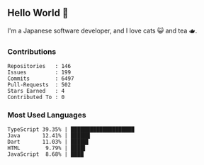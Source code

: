 ## Hello World 👋

I'm a Japanese software developer, and I love cats 😺 and tea 🫖.

### Contributions

    Repositories   : 146
    Issues         : 199
    Commits        : 6497
    Pull-Requests  : 502
    Stars Earned   : 4
    Contributed To : 0

### Most Used Languages

    TypeScript 39.35% | ████████████████████
    Java       12.41% | ██████
    Dart       11.03% | █████▌
    HTML        9.79% | ████▌
    JavaScript  8.68% | ████
